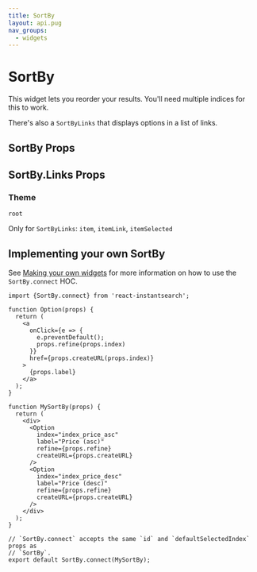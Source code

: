 ```yaml
---
title: SortBy
layout: api.pug
nav_groups:
  - widgets
---
```


# SortBy

This widget lets you reorder your results. You'll need multiple indices for this to work.

There's also a `SortByLinks` that displays options in a list of links.

## SortBy Props

<!-- props default ./index.js -->

## SortBy.Links Props

<!-- props default.Links ./index.js -->

### Theme

`root`

Only for `SortByLinks`: `item`, `itemLink`, `itemSelected`

## Implementing your own SortBy

See [Making your own widgets](../Customization.md) for more information on how to use the `SortBy.connect` HOC.

```
import {SortBy.connect} from 'react-instantsearch';

function Option(props) {
  return (
    <a
      onClick={e => {
        e.preventDefault();
        props.refine(props.index)
      }}
      href={props.createURL(props.index)}
    >
      {props.label}
    </a>
  );
}

function MySortBy(props) {
  return (
    <div>
      <Option
        index="index_price_asc"
        label="Price (asc)"
        refine={props.refine}
        createURL={props.createURL}
      />
      <Option
        index="index_price_desc"
        label="Price (desc)"
        refine={props.refine}
        createURL={props.createURL}
      />
    </div>
  );
}

// `SortBy.connect` accepts the same `id` and `defaultSelectedIndex` props as
// `SortBy`.
export default SortBy.connect(MySortBy);
```
